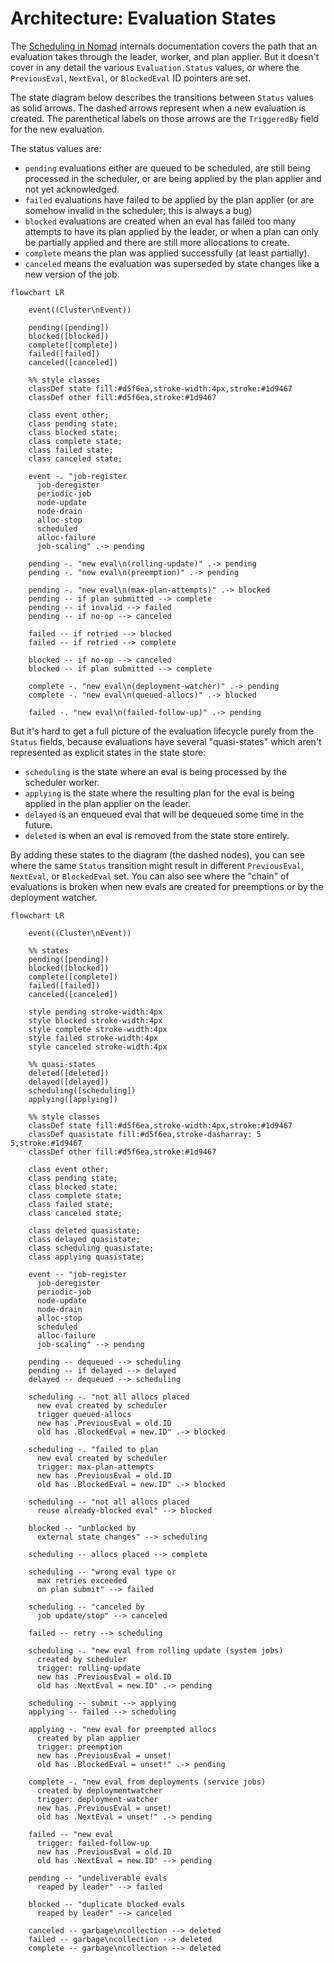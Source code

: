 # Architecture: Evaluation States

The [Scheduling in Nomad][] internals documentation covers the path that an
evaluation takes through the leader, worker, and plan applier. But it doesn't
cover in any detail the various `Evaluation.Status` values, or where the
`PreviousEval`, `NextEval`, or `BlockedEval` ID pointers are set.

The state diagram below describes the transitions between `Status` values as
solid arrows. The dashed arrows represent when a new evaluation is created. The
parenthetical labels on those arrows are the `TriggeredBy` field for the new
evaluation.

The status values are:

* `pending` evaluations either are queued to be scheduled, are still being
  processed in the scheduler, or are being applied by the plan applier and not
  yet acknowledged.
* `failed` evaluations have failed to be applied by the plan applier (or are
  somehow invalid in the scheduler; this is always a bug)
* `blocked` evaluations are created when an eval has failed too many attempts to
  have its plan applied by the leader, or when a plan can only be partially
  applied and there are still more allocations to create.
* `complete` means the plan was applied successfully (at least partially).
* `canceled` means the evaluation was superseded by state changes like a new
  version of the job.


```mermaid
flowchart LR

    event((Cluster\nEvent))

    pending([pending])
    blocked([blocked])
    complete([complete])
    failed([failed])
    canceled([canceled])

    %% style classes
    classDef state fill:#d5f6ea,stroke-width:4px,stroke:#1d9467
    classDef other fill:#d5f6ea,stroke:#1d9467

    class event other;
    class pending state;
    class blocked state;
    class complete state;
    class failed state;
    class canceled state;

    event -. "job-register
      job-deregister
      periodic-job
      node-update
      node-drain
      alloc-stop
      scheduled
      alloc-failure
      job-scaling" .-> pending

    pending -. "new eval\n(rolling-update)" .-> pending
    pending -. "new eval\n(preemption)" .-> pending

    pending -. "new eval\n(max-plan-attempts)" .-> blocked
    pending -- if plan submitted --> complete
    pending -- if invalid --> failed
    pending -- if no-op --> canceled

    failed -- if retried --> blocked
    failed -- if retried --> complete

    blocked -- if no-op --> canceled
    blocked -- if plan submitted --> complete

    complete -. "new eval\n(deployment-watcher)" .-> pending
    complete -. "new eval\n(queued-allocs)" .-> blocked

    failed -. "new eval\n(failed-follow-up)" .-> pending
```

But it's hard to get a full picture of the evaluation lifecycle purely from the
`Status` fields, because evaluations have several "quasi-states" which aren't
represented as explicit states in the state store:

* `scheduling` is the state where an eval is being processed by the scheduler
  worker.
* `applying` is the state where the resulting plan for the eval is being applied
  in the plan applier on the leader.
* `delayed` is an enqueued eval that will be dequeued some time in the future.
* `deleted` is when an eval is removed from the state store entirely.

By adding these states to the diagram (the dashed nodes), you can see where the
same `Status` transition might result in different `PreviousEval`, `NextEval`,
or `BlockedEval` set. You can also see where the "chain" of evaluations is
broken when new evals are created for preemptions or by the deployment watcher.


```mermaid
flowchart LR

    event((Cluster\nEvent))

    %% states
    pending([pending])
    blocked([blocked])
    complete([complete])
    failed([failed])
    canceled([canceled])

    style pending stroke-width:4px
    style blocked stroke-width:4px
    style complete stroke-width:4px
    style failed stroke-width:4px
    style canceled stroke-width:4px

    %% quasi-states
    deleted([deleted])
    delayed([delayed])
    scheduling([scheduling])
    applying([applying])

    %% style classes
    classDef state fill:#d5f6ea,stroke-width:4px,stroke:#1d9467
    classDef quasistate fill:#d5f6ea,stroke-dasharray: 5 5,stroke:#1d9467
    classDef other fill:#d5f6ea,stroke:#1d9467

    class event other;
    class pending state;
    class blocked state;
    class complete state;
    class failed state;
    class canceled state;

    class deleted quasistate;
    class delayed quasistate;
    class scheduling quasistate;
    class applying quasistate;

    event -- "job-register
      job-deregister
      periodic-job
      node-update
      node-drain
      alloc-stop
      scheduled
      alloc-failure
      job-scaling" --> pending

    pending -- dequeued --> scheduling
    pending -- if delayed --> delayed
    delayed -- dequeued --> scheduling

    scheduling -. "not all allocs placed
      new eval created by scheduler
      trigger queued-allocs
      new has .PreviousEval = old.ID
      old has .BlockedEval = new.ID" .-> blocked

    scheduling -. "failed to plan
      new eval created by scheduler
      trigger: max-plan-attempts
      new has .PreviousEval = old.ID
      old has .BlockedEval = new.ID" .-> blocked

    scheduling -- "not all allocs placed
      reuse already-blocked eval" --> blocked

    blocked -- "unblocked by
      external state changes" --> scheduling

    scheduling -- allocs placed --> complete

    scheduling -- "wrong eval type or
      max retries exceeded
      on plan submit" --> failed

    scheduling -- "canceled by
      job update/stop" --> canceled

    failed -- retry --> scheduling

    scheduling -. "new eval from rolling update (system jobs)
      created by scheduler
      trigger: rolling-update
      new has .PreviousEval = old.ID
      old has .NextEval = new.ID" .-> pending

    scheduling -- submit --> applying
    applying -- failed --> scheduling

    applying -. "new eval for preempted allocs
      created by plan applier
      trigger: preemption
      new has .PreviousEval = unset!
      old has .BlockedEval = unset!" .-> pending

    complete -. "new eval from deployments (service jobs)
      created by deploymentwatcher
      trigger: deployment-watcher
      new has .PreviousEval = unset!
      old has .NextEval = unset!" .-> pending

    failed -- "new eval
      trigger: failed-follow-up
      new has .PreviousEval = old.ID
      old has .NextEval = new.ID" --> pending

    pending -- "undeliverable evals
      reaped by leader" --> failed

    blocked -- "duplicate blocked evals
      reaped by leader" --> canceled

    canceled -- garbage\ncollection --> deleted
    failed -- garbage\ncollection --> deleted
    complete -- garbage\ncollection --> deleted
```


[Scheduling in Nomad]: https://www.nomadproject.io/docs/internals/scheduling/scheduling
